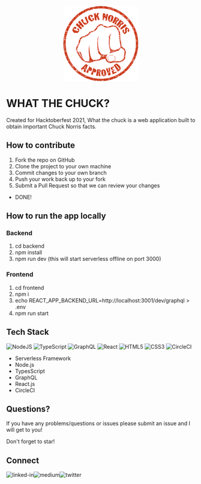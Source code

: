 <p align="center">
  <img width="200" src="approved-by-chuck.png?raw=true" alt="Sublime's custom image"/>
</p>

# WHAT THE CHUCK?
Created for Hacktoberfest 2021, What the chuck is a web application built to obtain important Chuck Norris facts.

## How to contribute

1. Fork the repo on GitHub
2. Clone the project to your own machine
3. Commit changes to your own branch
4. Push your work back up to your fork
5. Submit a Pull Request so that we can review your changes

- DONE!

## How to run the app locally

### Backend

1. cd backend
2. npm install
3. npm run dev (this will start serverless offline on port 3000)

### Frontend

1. cd frontend
2. npm i
3. echo REACT_APP_BACKEND_URL=http://localhost:3001/dev/graphql > .env
4. npm run start

## Tech Stack
![NodeJS](https://img.shields.io/badge/node.js-6DA55F?style=for-the-badge&logo=node.js&logoColor=white)
![TypeScript](https://img.shields.io/badge/typescript-%23007ACC.svg?style=for-the-badge&logo=typescript&logoColor=white)
![GraphQL](https://img.shields.io/badge/-GraphQL-E10098?style=for-the-badge&logo=graphql&logoColor=white)
![React](https://img.shields.io/badge/react-%2320232a.svg?style=for-the-badge&logo=react&logoColor=%2361DAFB)
![HTML5](https://img.shields.io/badge/html5-%23E34F26.svg?style=for-the-badge&logo=html5&logoColor=white)
![CSS3](https://img.shields.io/badge/css3-%231572B6.svg?style=for-the-badge&logo=css3&logoColor=white)
![CircleCI](https://img.shields.io/badge/CIRCLECI-%23161616.svg?style=for-the-badge&logo=circleci&logoColor=white)


- Serverless Framework
- Node.js
- TypesScript
- GraphQL
- React.js
- CircleCI

## Questions?

If you have any problems/questions or issues please submit an issue and I will get to you!

Don't forget to star!

## Connect
[<img align="left" alt="linked-in" src="https://img.shields.io/badge/linkedin-%230077B5.svg?&style=for-the-badge&logo=linkedin&logoColor=white" />](https://www.linkedin.com/in/kevin-luu-3485a01a)
[<img align="left" alt="medium" src="https://img.shields.io/badge/medium-%2312100E.svg?&style=for-the-badge&logo=medium&logoColor=white" />](https://medium.com/@this.kevinluu)
[<img align="left" alt="twitter" src="https://img.shields.io/badge/twitter-%231DA1F2.svg?&style=for-the-badge&logo=twitter&logoColor=white" />](https://twitter.com/kluu_10)
